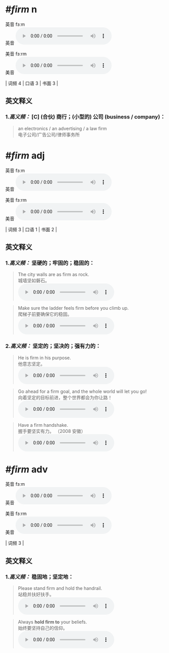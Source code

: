 # ***\#firm*** n
英音 fɜːm  
英音
<audio src="./media/firm-B.aac" controls="controls"></audio>

美音 fɜːrm  
美音
<audio src="./media/firm.aac" controls="controls"></audio>



| 词频 4 | 口语 3 | 书面 3 |  

英文释义
---
### 1.*高义频：* **[C] (合伙) 商行；(小型的) 公司 (business / company)：**  

 > an electronics / an advertising / a law firm  
 > 电子公司/广告公司/律师事务所    


# ***\#firm*** adj
英音 fɜːm  
英音
<audio src="./media/firm-B.aac" controls="controls"></audio>

美音 fɜːrm  
美音
<audio src="./media/firm.aac" controls="controls"></audio>



| 词频 3 | 口语 1 | 书面 2 |  

英文释义
---
### 1.*高义频：* **坚硬的；牢固的；稳固的：**  

 > The city walls are as firm as rock.   
 > 城墙坚如磐石。    
<audio src="./media/firm-1.aac" controls="controls"></audio>

 > Make sure the ladder feels firm before you climb up.  
 > 爬梯子前要确保它的稳固。    
<audio src="./media/Make sure the ladder317补录_AAC.aac" controls="controls"></audio>

### 2.*高义频：* **坚定的；坚决的；强有力的：**  

 > He is firm in his purpose.   
 > 他意志坚定。    
<audio src="./media/firm-2.aac" controls="controls"></audio>

 > Go ahead for a firm goal, and the whole world will let you go!  
 > 向着坚定的目标前进，整个世界都会为你让路！    
<audio src="./media/firm-3.aac" controls="controls"></audio>

 > Have a firm handshake.  
 > 握手要坚实有力。  （2008 安徽）  
<audio src="./media/firm-4.aac" controls="controls"></audio>


# ***\#firm*** adv
英音 fɜːm  
英音
<audio src="./media/firm-B.aac" controls="controls"></audio>

美音 fɜːrm  
美音
<audio src="./media/firm.aac" controls="controls"></audio>



| 词频 3 |  

英文释义
---
### 1.*高义频：* **稳固地；坚定地：**  

 > Please stand firm and hold the handrail.  
 > 站稳并扶好扶手。    
<audio src="./media/Please stand firm 317补录_AAC.aac" controls="controls"></audio>

 > Always **hold firm to** your beliefs.  
 > 始终要坚持自己的信仰。    
<audio src="./media/firm-5.aac" controls="controls"></audio>


